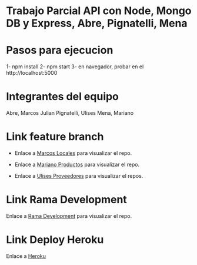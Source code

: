 # Trabajo Parcial API con Node, Mongo DB y Express, Abre, Pignatelli, Mena

# Pasos para ejecucion

1- npm install
2- npm start
3- en navegador, probar en el http://localhost:5000

# Integrantes del equipo

Abre, Marcos Julian
Pignatelli, Ulises
Mena, Mariano


# Link feature branch

+ Enlace a [Marcos Locales](feature/locales) para visualizar el repo.

+ Enlace a [Mariano Productos](feature/Productos) para visualizar el repo.

+ Enlace a [Ulises Proveedores](feature/proveedores) para visualizar el repos.


# Link Rama Development
Enlace a [Rama Development]() para visualizar el repo.

# Link Deploy Heroku
Enlace a [Heroku](xxx)